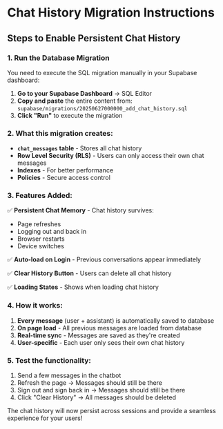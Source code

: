 # Chat History Migration Instructions

## Steps to Enable Persistent Chat History

### 1. Run the Database Migration

You need to execute the SQL migration manually in your Supabase dashboard:

1. **Go to your Supabase Dashboard** → SQL Editor
2. **Copy and paste** the entire content from: `supabase/migrations/20250627000000_add_chat_history.sql`
3. **Click "Run"** to execute the migration

### 2. What this migration creates:

- **`chat_messages` table** - Stores all chat history
- **Row Level Security (RLS)** - Users can only access their own chat messages
- **Indexes** - For better performance
- **Policies** - Secure access control

### 3. Features Added:

✅ **Persistent Chat Memory** - Chat history survives:
   - Page refreshes
   - Logging out and back in
   - Browser restarts
   - Device switches

✅ **Auto-load on Login** - Previous conversations appear immediately

✅ **Clear History Button** - Users can delete all chat history

✅ **Loading States** - Shows when loading chat history

### 4. How it works:

1. **Every message** (user + assistant) is automatically saved to database
2. **On page load** - All previous messages are loaded from database
3. **Real-time sync** - Messages are saved as they're created
4. **User-specific** - Each user only sees their own chat history

### 5. Test the functionality:

1. Send a few messages in the chatbot
2. Refresh the page → Messages should still be there
3. Sign out and sign back in → Messages should still be there
4. Click "Clear History" → All messages should be deleted

The chat history will now persist across sessions and provide a seamless experience for your users!
